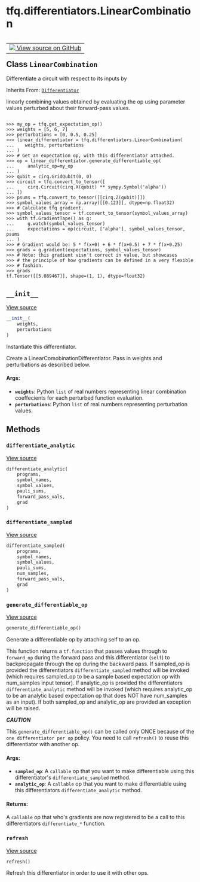 <div itemscope itemtype="http://developers.google.com/ReferenceObject">
<meta itemprop="name" content="tfq.differentiators.LinearCombination" />
<meta itemprop="path" content="Stable" />
<meta itemprop="property" content="__init__"/>
<meta itemprop="property" content="differentiate_analytic"/>
<meta itemprop="property" content="differentiate_sampled"/>
<meta itemprop="property" content="generate_differentiable_op"/>
<meta itemprop="property" content="refresh"/>
</div>

# tfq.differentiators.LinearCombination

<!-- Insert buttons and diff -->

<table class="tfo-notebook-buttons tfo-api" align="left">

<td>
  <a target="_blank" href="https://github.com/quantumlib/TFQuantum/tree/master/tensorflow_quantum/python/differentiators/linear_combination.py">
    <img src="https://www.tensorflow.org/images/GitHub-Mark-32px.png" />
    View source on GitHub
  </a>
</td></table>



## Class `LinearCombination`

Differentiate a circuit with respect to its inputs by

Inherits From: [`Differentiator`](../../tfq/differentiators/Differentiator.md)

<!-- Placeholder for "Used in" -->
linearly combining values obtained by evaluating the op using parameter
values perturbed about their forward-pass values.


```

>>> my_op = tfq.get_expectation_op()
>>> weights = [5, 6, 7]
>>> perturbations = [0, 0.5, 0.25]
>>> linear_differentiator = tfq.differentiators.LinearCombination(
...    weights, perturbations
... )
>>> # Get an expectation op, with this differentiator attached.
>>> op = linear_differentiator.generate_differentiable_op(
...     analytic_op=my_op
... )
>>> qubit = cirq.GridQubit(0, 0)
>>> circuit = tfq.convert_to_tensor([
...     cirq.Circuit(cirq.X(qubit) ** sympy.Symbol('alpha'))
... ])
>>> psums = tfq.convert_to_tensor([[cirq.Z(qubit)]])
>>> symbol_values_array = np.array([[0.123]], dtype=np.float32)
>>> # Calculate tfq gradient.
>>> symbol_values_tensor = tf.convert_to_tensor(symbol_values_array)
>>> with tf.GradientTape() as g:
...     g.watch(symbol_values_tensor)
...     expectations = op(circuit, ['alpha'], symbol_values_tensor, psums
... )
>>> # Gradient would be: 5 * f(x+0) + 6 * f(x+0.5) + 7 * f(x+0.25)
>>> grads = g.gradient(expectations, symbol_values_tensor)
>>> # Note: this gradient visn't correct in value, but showcases
>>> # the principle of how gradients can be defined in a very flexible
>>> # fashion.
>>> grads
tf.Tensor([[5.089467]], shape=(1, 1), dtype=float32)

```

<h2 id="__init__"><code>__init__</code></h2>

<a target="_blank" href="https://github.com/quantumlib/TFQuantum/tree/master/tensorflow_quantum/python/differentiators/linear_combination.py">View source</a>

``` python
__init__(
    weights,
    perturbations
)
```

Instantiate this differentiator.

Create a LinearComobinationDifferentiator. Pass in weights and
perturbations as described below.

#### Args:


* <b>`weights`</b>: Python `list` of real numbers representing linear
    combination coeffecients for each perturbed function
    evaluation.
* <b>`perturbations`</b>: Python `list` of real numbers representing
    perturbation values.



## Methods

<h3 id="differentiate_analytic"><code>differentiate_analytic</code></h3>

<a target="_blank" href="https://github.com/quantumlib/TFQuantum/tree/master/tensorflow_quantum/python/differentiators/linear_combination.py">View source</a>

``` python
differentiate_analytic(
    programs,
    symbol_names,
    symbol_values,
    pauli_sums,
    forward_pass_vals,
    grad
)
```




<h3 id="differentiate_sampled"><code>differentiate_sampled</code></h3>

<a target="_blank" href="https://github.com/quantumlib/TFQuantum/tree/master/tensorflow_quantum/python/differentiators/linear_combination.py">View source</a>

``` python
differentiate_sampled(
    programs,
    symbol_names,
    symbol_values,
    pauli_sums,
    num_samples,
    forward_pass_vals,
    grad
)
```




<h3 id="generate_differentiable_op"><code>generate_differentiable_op</code></h3>

<a target="_blank" href="https://github.com/quantumlib/TFQuantum/tree/master/tensorflow_quantum/python/differentiators/differentiator.py">View source</a>

``` python
generate_differentiable_op()
```

Generate a differentiable op by attaching self to an op.

This function returns a `tf.function` that passes values through to
`forward_op` during the forward pass and this differentiator (`self`) to
backpropagate through the op during the backward pass. If sampled_op
is provided the differentiators `differentiate_sampled` method will
be invoked (which requires sampled_op to be a sample based expectation
op with num_samples input tensor). If analytic_op is provided the
differentiators `differentiate_analytic` method will be invoked (which
requires analytic_op to be an analytic based expectation op that does
NOT have num_samples as an input). If both sampled_op and analytic_op
are provided an exception will be raised.

***CAUTION***

This `generate_differentiable_op()` can be called only ONCE because
of the `one differentiator per op` policy. You need to call `refresh()`
to reuse this differentiator with another op.

#### Args:


* <b>`sampled_op`</b>: A `callable` op that you want to make differentiable
    using this differentiator's `differentiate_sampled` method.
* <b>`analytic_op`</b>: A `callable` op that you want to make differentiable
    using this differentiators `differentiate_analytic` method.


#### Returns:

A `callable` op that who's gradients are now registered to be
a call to this differentiators `differentiate_*` function.


<h3 id="refresh"><code>refresh</code></h3>

<a target="_blank" href="https://github.com/quantumlib/TFQuantum/tree/master/tensorflow_quantum/python/differentiators/differentiator.py">View source</a>

``` python
refresh()
```

Refresh this differentiator in order to use it with other ops.




